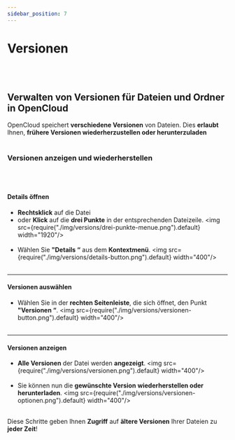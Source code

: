 ```yaml
---
sidebar_position: 7
---
```


# Versionen
<br/><br/>

## Verwalten von Versionen für Dateien und Ordner in OpenCloud
OpenCloud speichert **verschiedene Versionen** von Dateien. Dies **erlaubt** Ihnen, **frühere Versionen wiederherzustellen oder herunterzuladen**
<br/><br/>

### Versionen anzeigen und wiederherstellen
<br/><br/>

#### Details öffnen
- **Rechtsklick** auf die Datei
- oder **Klick** auf die **drei Punkte** in der entsprechenden Dateizeile.
<img src={require("./img/versions/drei-punkte-menue.png").default} width="1920"/>
<br/><br/>
- Wählen Sie **"Details “** aus dem **Kontextmenü**.
<img src={require("./img/versions/details-button.png").default} width="400"/>
<br/><br/>

---

#### Versionen auswählen
- Wählen Sie in der **rechten Seitenleiste**, die sich öffnet, den Punkt **"Versionen “**.
<img src={require("./img/versions/versionen-button.png").default} width="400"/>
<br/><br/>

---

#### Versionen anzeigen
- **Alle Versionen** der Datei werden **angezeigt**.
<img src={require("./img/versions/versionen.png").default} width="400"/>
<br/><br/>
- Sie können nun die **gewünschte Version** **wiederherstellen oder herunterladen**.
<img src={require("./img/versions/versionen-optionen.png").default} width="400"/>
<br/><br/>

Diese Schritte geben Ihnen **Zugriff** auf **ältere Versionen** Ihrer Dateien zu **jeder Zeit**!